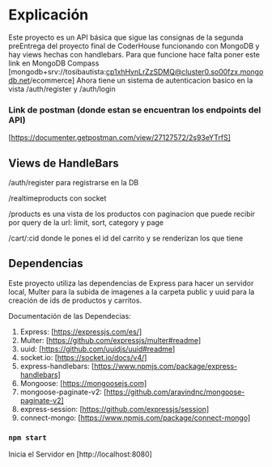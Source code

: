 # Explicación

Este proyecto es un API básica que sigue las consignas de la segunda preEntrega del proyecto final de CoderHouse funcionando con MongoDB y hay views hechas con handlebars. Para que funcione hace falta poner este link en MongoDB Compass [mongodb+srv://tosibautista:cp1xhHvnLrZzSDMQ@cluster0.so00fzx.mongodb.net/ecommerce] Ahora tiene un sistema de autenticacion basico en la vista /auth/register y /auth/login

### Link de postman (donde estan se encuentran los endpoints del API)

[https://documenter.getpostman.com/view/27127572/2s93eYTrfS]

## Views de HandleBars
/auth/register para registrarse en la DB

/realtimeproducts con socket

/products es una vista de los productos con paginacion que puede recibir por query de la url: limit, sort, category y page

/cart/:cid donde le pones el id del carrito y se renderizan los que tiene

## Dependencias

Este proyecto utiliza las dependencias de Express para hacer un servidor local, Multer para la subida de imagenes a la carpeta public y uuid para la creación de ids de productos y carritos.

Documentación de las Dependecias:
1. Express: [https://expressjs.com/es/]
2. Multer: [https://github.com/expressjs/multer#readme]
3. uuid: [https://github.com/uuidjs/uuid#readme]
4. socket.io: [https://socket.io/docs/v4/]
5. express-handlebars: [https://www.npmjs.com/package/express-handlebars]
6. Mongoose: [https://mongoosejs.com]
7. mongoose-paginate-v2: [https://github.com/aravindnc/mongoose-paginate-v2]
8. express-session: [https://github.com/expressjs/session]
9. connect-mongo: [https://www.npmjs.com/package/connect-mongo]

### `npm start`

Inicia el Servidor en [http://localhost:8080]


